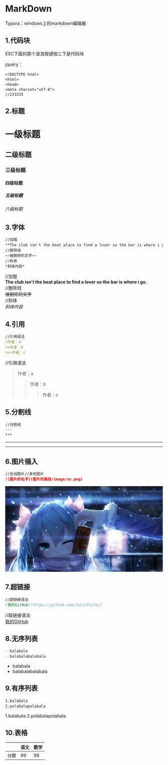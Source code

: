 # MarkDown

Typora：windows上的markdown编辑器

## 1.代码块

ESC下面的那个波浪按键按三下是代码块

jquery：

```jquery
<!DOCTYPE html>
<html>
<head>
<meta charset="utf-8">
//233333
```

## 2.标题

# 一级标题

## 二级标题

### 三级标题

#### 四级标题

##### 五级标题

###### 六级标题

## 3.字体

```markdown
//加粗
**The club isn't the beat place to find a lover so the bar is where i go.**
//删除线
~~被删除的文字~~
//斜体
*斜体内容*
```

//加粗  
**The club isn't the beat place to find a lover so the bar is where i go.**  
//删除线  
~~被删除的文字~~  
//斜体  
*斜体内容*  

## 4.引用

```markdown
//引用语法
>作者：a
>>作者：b
>>>作者：c
```

//引用语法
>作者：a
>>作者：b
>>>作者：c

## 5.分割线

```markdown
//分割线
---
***
```

---

***

## 6.图片插入

```markdown
//在线图片//本地图片
![图片的名字](图片的路径/image/xx.png)
```

![图片实例王老吉](image/王老吉.jpg)

## 7.超链接

```markdown
//超链接语法
[我的GitHub](https://github.com/Juliefeifei)
```

//超链接语法  
[我的GitHub](https://github.com/Juliefeifei)

## 8.无序列表

```markdown
- balabala
- balabalabalabala
```

- balabala
- balabalabalabala

## 9.有序列表

```markdown
1.balabala
2.polabalapolabala
```

1.balabala
2.polabalapolabala

## 10.表格

|  | 语文 | 数学 |
| ---- | ---- | ---- |
| 分数 | 99 | 98 |
